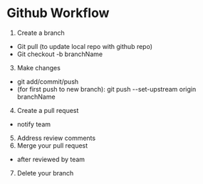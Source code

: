 # Github Workflow

1. Create a branch
- Git pull (to update local repo with github repo)
- Git checkout -b branchName
3. Make changes
- git add/commit/push
- (for first push to new branch): git push --set-upstream origin branchName
4. Create a pull request
- notify team
5. Address review comments
6. Merge your pull request
- after reviewed by team
7. Delete your branch
